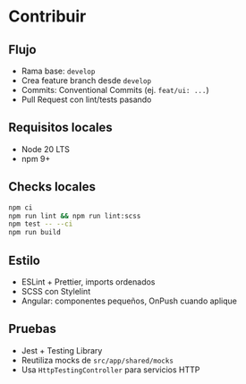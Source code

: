 # Contribuir

## Flujo
- Rama base: `develop`
- Crea feature branch desde `develop`
- Commits: Conventional Commits (ej. `feat/ui: ...`)
- Pull Request con lint/tests pasando

## Requisitos locales
- Node 20 LTS
- npm 9+

## Checks locales
```bash
npm ci
npm run lint && npm run lint:scss
npm test -- --ci
npm run build
```

## Estilo
- ESLint + Prettier, imports ordenados
- SCSS con Stylelint
- Angular: componentes pequeños, OnPush cuando aplique

## Pruebas
- Jest + Testing Library
- Reutiliza mocks de `src/app/shared/mocks`
- Usa `HttpTestingController` para servicios HTTP

